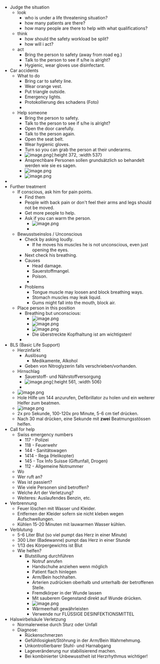 - Judge the situation
	- look
		- who is under a life threatening situation?
		- how many patients are there?
		- how many people are there to help with what qualifications?
	- think
		- how should the safety workload be split?
		- how will i act?
	- act
		- Bring the person to safety (away from road eg.)
		- Talk to the person to see if s/he is alright?
		- Hygienic, wear gloves use disinfectant.
- Car accidents
	- What to do
		- Bring car to safety line.
		- Wear orange vest.
		- Put triangle outside.
		- Emergency lights.
		- Protokollierung des schadens (Foto)
		-
	- Help someone
		- Bring the person to safety.
		- Talk to the person to see if s/he is alright?
		- Open the door carefully.
		- Talk to the person again.
		- Open the seat belt.
		- Wear hygienic gloves.
		- Turn so you can grab the person at their underarms.
		- ![image.png](../assets/image_1676214438529_0.png){:height 372, :width 537}
		- Ansprechbare Personen sollen grundsätzlich so behandelt werden wie sie es sagen.
		- ![image.png](../assets/image_1676215187082_0.png)
		- ![image.png](../assets/image_1676215248160_0.png)
-
- Further treatment
	- If conscious, ask him for pain points.
		- Find them
		- People with back pain or don't feel their arms and legs should not be moved.
		- Get more people to help.
		- Ask if you can warm the person.
			- ![image.png](../assets/image_1676398060301_0.png)
			-
	- Bewusstseinslos / Unconscious
		- Check by asking loudly.
			- If he moves his muscles he is not unconscious, even just opening the eyes.
		- Next check his breathing.
		- Causes
			- Head damage.
			- Sauerstoffmangel.
			- Poison.
			-
		- Problems
			- Tongue muscle may loosen and block breathing ways.
			- Stomach muscles may leak liquid.
			- Gums might fall into the mouth, block air.
	- Place person in this position
		- Breathing but unconscious:
			- ![image.png](../assets/image_1676399390131_0.png)
			- ![image.png](../assets/image_1676399416523_0.png)
			- ![image.png](../assets/image_1676399514432_0.png)
			- Die überstreckte Kopfhaltung ist am wichtigsten!
		-
- BLS (Basic Life Support)
	- Herzinfarkt
		- Auslösung
			- Medikamente, Alkohol
		- Geben von Nitroglyzerin falls verschrieben/vorhanden.
	- Hirnschlag
		- Sauerstoff- und Nährstoffversorgung
		- ![image.png](../assets/image_1676402817074_0.png){:height 561, :width 506}
		-
	- ![image.png](../assets/image_1676401265789_0.png)
	- Hole Hilfe um 144 anzurufen, Defibrillator zu holen und ein weiterer Helfer zum beatmen.
	- ![image.png](../assets/image_1676400474221_0.png)
	- 2x pro Sekunde, 100-120x pro Minute, 5-6 cm tief drücken.
	- Nach 30 mal drücken, eine Sekunde mit **zwei** Beatmungsstössen helfen.
- Call for help
	- Swiss emergency numbers
		- 117 - Polizei
		- 118 - Feuerwehr
		- 144 - Sanitätswagen
		- 1414 - Rega (Helikopter)
		- 145 - Tox Info Suisse (Giftunfall, Drogen)
		- 112 - Allgemeine Notnummer
	- Wo
	- Wer ruft an?
	- Was ist passiert?
	- Wie viele Personen sind betroffen?
	- Welche Art der Verletzung?
	- Weiteres: Auslaufendes Benzin, etc.
- Verbrennung
	- Feuer löschen mit Wasser und Kleider.
	- Entfernen der Kleider sofern sie nicht kleben wegen Aufschwellungen.
	- Kühlen 15-20 Minuten mit lauwarmen Wasser kühlen.
- Verblutung
	- 5-6 Liter Blut (so viel pumpt das Herz in einer Minute)
	- 300 Liter (Badewanne) pumpt das Herz in einer Stunde
	- 1/13 des Körpergewichts ist Blut
	- Wie helfen?
		- Blutstillung durchführen
			- Notruf anrufen
			- Handschuhe anziehen wenn möglich
			- Patient flach hinlegen
			- Arm/Bein hochhalten.
			- Arterien zudrücken oberhalb und unterhalb der betroffenen Stelle.
			- Fremdkörper in der Wunde lassen
			- Mit sauberem Gegenstand direkt auf Wunde drücken.
			- ![image.png](../assets/image_1676403475748_0.png)
			- Wärmeerhalt gewährleisten
			- Verwende nur FLÜSSIGE DESINFEKTIONSMITTEL
- Halswirbelsäule Verletzung
	- Normalerweise durch Sturz oder Unfall
	- Diagnose:
		- Rückenschmerzen
		- Gefühllosigkeit/Stöhrung in der Arm/Bein Wahrnehmung.
		- Unkontrollierbarer Stuhl- und Harnabgang
		- Lageveränderung nur stabilisierend machen.
		- Bei kombinierter Unbewusstheit ist Herzrhythmus wichtiger!